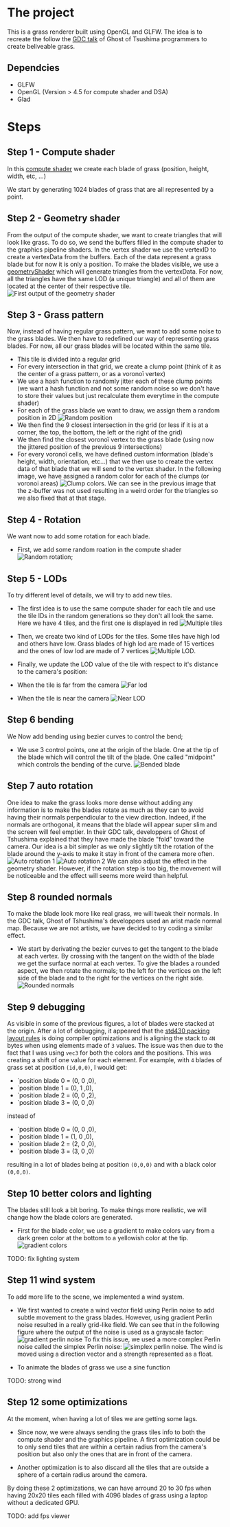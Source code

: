 # The project

This is a grass renderer built using OpenGL and GLFW. The idea is to recreate the follow the [GDC talk](https://www.youtube.com/watch?v=Ibe1JBF5i5Y) of Ghost of Tsushima programmers to create beliveable grass.

## Dependcies

- GLFW
- OpenGL (Version > 4.5 for compute shader and DSA)
- Glad

# Steps

## Step 1 - Compute shader

In this [compute shader](shader/grassCompute.glsl) we create each blade of grass (position, height, width, etc, ...)

We start by generating 1024 blades of grass that are all represented by a point.

## Step 2 - Geometry shader

From the output of the compute shader, we want to create triangles that will look like grass. To do so, we send the buffers filled in the compute shader to the graphics pipeline shaders. In the vertex shader we use the vertexID to create a vertexData from the buffers. Each of the data represent a grass blade but for now it is only a position. To make the blades visible, we use a [geometryShader](shader/geom.glsl) which will generate triangles from the vertexData. For now, all the triangles have the same LOD (a unique triangle) and all of them are located at the center of their respective tile.
![First output of the geometry shader](report/trianglesOutsideGeometry.png)

## Step 3 - Grass pattern

Now, instead of having regular grass pattern, we want to add some noise to the grass blades. We then have to redefined our way of representing grass blades. For now, all our grass blades will be located within the same tile.

- This tile is divided into a regular grid 
- For every intersection in that grid, we create a clump point (think of it as the center of a grass pattern, or as a voronoï vertex)
- We use a hash function to randomly jitter each of these clump points (we want a hash function and not some random noise so we don't have to store their values but just recalculate them everytime in the compute shader)
- For each of the grass blade we want to draw, we assign them a random position in 2D ![Random position](report/trianglesRandomPosition.png)
- We then find the 9 closest intersection in the grid (or less if it is at a corner, the top, the bottom, the left or the right of the grid)
- We then find the closest voronoï vertex to the grass blade (using now the jittered position of the previous 9 intersections)
- For every voronoï cells, we have defined custom information (blade's height, width, orientation, etc...) that we then use to create the vertex data of that blade that we will send to the vertex shader. In the following image, we have assigned a random color for each of the clumps (or voronoi areas) ![Clump colors](report/trianglesClumps.png). We can see in the previous image that the z-buffer was not used resulting in a weird order for the triangles so we also fixed that at that stage.

## Step 4 - Rotation

We want now to add some rotation for each blade.

- First, we add some random roation in the compute shader ![Random rotation](report/randomRotations.png);

## Step 5 - LODs

To try different level of details, we will try to add new tiles.

- The first idea is to use the same compute shader for each tile and use the tile IDs in the random generations so they don't all look the same. Here we have 4 tiles, and the first one is displayed in red ![Multiple tiles](report/multipleTile.png)

- Then, we create two kind of LODs for the tiles. Some tiles have high lod and others have low. Grass blades of high lod are made of 15 vertices and the ones of low lod are made of 7 vertices ![Multiple LOD](report/lodBlades.png).

- Finally, we update the LOD value of the tile with respect to it's distance to the camera's position:
- When the tile is far from the camera ![Far lod](report/farLOD.png) 
- When the tile is near the camera ![Near LOD](report/nearLOD.png)

## Step 6 bending

We Now add bending using bezier curves to control the bend;

- We use 3 control points, one at the origin of the blade. One at the tip of the blade which will control the tilt of the blade. One called "midpoint" which controls the bending of the curve. ![Bended blade](report/bendedBlades.png)

## Step 7 auto rotation

One idea to make the grass looks more dense without adding any information is to make the blades rotate as much as they can to avoid having their normals perpendicular to the view direction. Indeed, if the normals are orthogonal, it means that the blade will appear super slim and the screen will feel emptier. In their GDC talk, developpers of Ghost of Tshushima explained that they have made the blade "fold" toward the camera. Our idea is a bit simpler as we only slightly tilt the rotation of the blade around the y-axis to make it stay in front of the camera more often.
![Auto rotation 1](report/bladeAutoRotate1.png)
![Auto rotation 2](report/bladeAutoRotate2.png)
We can also adjust the effect in the geometry shader. However, if the rotation step is too big, the movement will be noticeable and the effect will seems more weird than helpful.

## Step 8 rounded normals

To make the blade look more like real grass, we will tweak their normals. In the GDC talk, Ghost of Tshushima's developpers used an arist made normal map. Because we are not artists, we have decided to try coding a similar effect.

- We start by derivating the bezier curves to get the tangent to the blade at each vertex. By crossing with the tangent on the width of the blade we get the surface normal at each vertex. To give the blades a rounded aspect, we then rotate the normals; to the left for the vertices on the left side of the blade and to the right for the vertices on the right side.
![Rounded normals](report/bladesRoundedNormals.png)

## Step 9 debugging

As visible in some of the previous figures, a lot of blades were stacked at the origin. After a lot of debugging, it appeared that the [std430 packing layout rules](https://www.oreilly.com/library/view/opengl-programming-guide/9780132748445/app09lev1sec3.html) is doing compiler optimizations and is aligning the stack to `4N` bytes when using elements made of `3` values. The issue was then due to the fact that I was using `vec3` for both the colors and the positions. This was creating a shift of one value for each element. For example, with `4` blades of grass set at position `(id,0,0)`, I would get:
- `position blade 0 = (0, 0 ,0),
- `position blade 1 = (0, 1 ,0),
- `position blade 2 = (0, 0 ,2),
- `position blade 3 = (0, 0 ,0)

instead of
- `position blade 0 = (0, 0 ,0),
- `position blade 1 = (1, 0 ,0),
- `position blade 2 = (2, 0 ,0),
- `position blade 3 = (3, 0 ,0)

resulting in a lot of blades being at position `(0,0,0)` and with a black color `(0,0,0)`.

## Step 10 better colors and lighting

The blades still look a bit boring. To make things more realistic, we will change how the blade colors are generated.

- First for the blade color, we use a gradient to make colors vary from a dark green color at the bottom to a yellowish color at the tip.
![gradient colors](report/bladesGradients.png)

TODO: fix lighting system

## Step 11 wind system

To add more life to the scene, we implemented a wind system.

- We first wanted to create a wind vector field using Perlin noise to add subtle movement to the grass blades. However, using gradient Perlin noise resulted in a really grid-like field. We can see that in the following figure where the output of the noise is used as a grayscale factor:
![gradient perlin noise](report/gradientPerlinNoise.png)
To fix this issue, we used a more complex Perlin noise called the simplex Perlin noise:
![simplex perlin noise](report/simplexPerlinNoise.png). The wind is moved using a direction vector and a strength represented as a float.

- To animate the blades of grass we use a sine function

TODO: strong wind

## Step 12 some optimizations

At the moment, when having a lot of tiles we are getting some lags.

- Since now, we were always sending the grass tiles info to both the compute shader and the graphics pipeline. A first optimization could be to only send tiles that are within a certain radius from the camera's position but also only the ones that are in front of the camera.

- Another optimization is to also discard all the tiles that are outside a sphere of a certain radius around the camera.

By doing these 2 optimizations, we can have arround 20 to 30 fps when having 20x20 tiles each filled with 4096 blades of grass using a laptop without a dedicated GPU.

TODO: add fps viewer